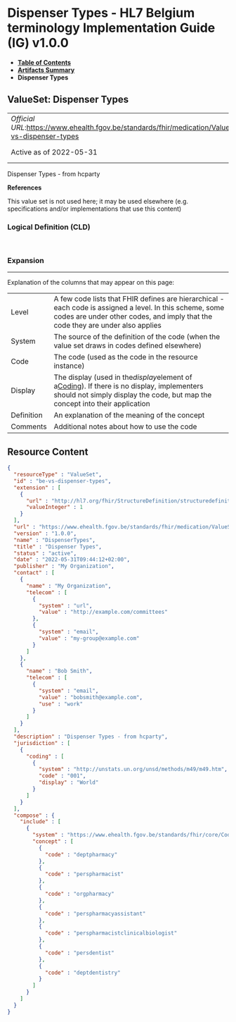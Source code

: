 # Dispenser Types - HL7 Belgium terminology Implementation Guide (IG) v1.0.0

* [**Table of Contents**](toc.md)
* [**Artifacts Summary**](artifacts.md)
* **Dispenser Types**

## ValueSet: Dispenser Types 

| | | |
| :--- | :--- | :--- |
| *Official URL*:https://www.ehealth.fgov.be/standards/fhir/medication/ValueSet/be-vs-dispenser-types | *Version*:1.0.0 | |
| Active as of 2022-05-31 | [Maturity Level](http://hl7.org/fhir/versions.html#maturity): 1 | *Computable Name*:DispenserTypes |

 
Dispenser Types - from hcparty 

 **References** 

This value set is not used here; it may be used elsewhere (e.g. specifications and/or implementations that use this content)

### Logical Definition (CLD)

 

### Expansion

-------

 Explanation of the columns that may appear on this page: 

| | |
| :--- | :--- |
| Level | A few code lists that FHIR defines are hierarchical - each code is assigned a level. In this scheme, some codes are under other codes, and imply that the code they are under also applies |
| System | The source of the definition of the code (when the value set draws in codes defined elsewhere) |
| Code | The code (used as the code in the resource instance) |
| Display | The display (used in the*display*element of a[Coding](http://hl7.org/fhir/R4/datatypes.html#Coding)). If there is no display, implementers should not simply display the code, but map the concept into their application |
| Definition | An explanation of the meaning of the concept |
| Comments | Additional notes about how to use the code |



## Resource Content

```json
{
  "resourceType" : "ValueSet",
  "id" : "be-vs-dispenser-types",
  "extension" : [
    {
      "url" : "http://hl7.org/fhir/StructureDefinition/structuredefinition-fmm",
      "valueInteger" : 1
    }
  ],
  "url" : "https://www.ehealth.fgov.be/standards/fhir/medication/ValueSet/be-vs-dispenser-types",
  "version" : "1.0.0",
  "name" : "DispenserTypes",
  "title" : "Dispenser Types",
  "status" : "active",
  "date" : "2022-05-31T09:44:12+02:00",
  "publisher" : "My Organization",
  "contact" : [
    {
      "name" : "My Organization",
      "telecom" : [
        {
          "system" : "url",
          "value" : "http://example.com/committees"
        },
        {
          "system" : "email",
          "value" : "my-group@example.com"
        }
      ]
    },
    {
      "name" : "Bob Smith",
      "telecom" : [
        {
          "system" : "email",
          "value" : "bobsmith@example.com",
          "use" : "work"
        }
      ]
    }
  ],
  "description" : "Dispenser Types - from hcparty",
  "jurisdiction" : [
    {
      "coding" : [
        {
          "system" : "http://unstats.un.org/unsd/methods/m49/m49.htm",
          "code" : "001",
          "display" : "World"
        }
      ]
    }
  ],
  "compose" : {
    "include" : [
      {
        "system" : "https://www.ehealth.fgov.be/standards/fhir/core/CodeSystem/cd-hcparty",
        "concept" : [
          {
            "code" : "deptpharmacy"
          },
          {
            "code" : "perspharmacist"
          },
          {
            "code" : "orgpharmacy"
          },
          {
            "code" : "perspharmacyassistant"
          },
          {
            "code" : "perspharmacistclinicalbiologist"
          },
          {
            "code" : "persdentist"
          },
          {
            "code" : "deptdentistry"
          }
        ]
      }
    ]
  }
}

```
